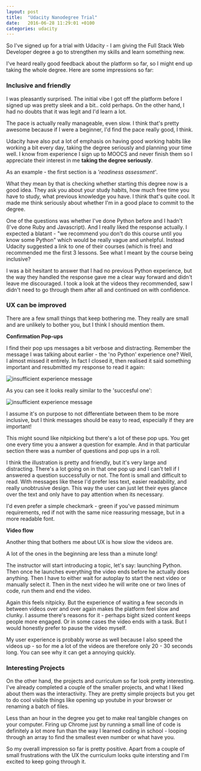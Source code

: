 ```yaml
---
layout: post
title:  "Udacity Nanodegree Trial"
date:   2016-06-28 11:29:01 +0100
categories: udacity
---
```

So I've signed up for a trial with Udacity - I am giving the Full Stack Web Developer degree a go to strengthen my skills and learn something new.

I've heard really good feedback about the platform so far, so I might end up taking the whole degree. Here are some impressions so far:

### **Inclusive and friendly**

I was pleasantly surprised. The initial vibe I got off the platform before I signed up was pretty sleek and a bit.. cold perhaps. On the other hand, I had no doubts that it was legit and I'd learn a lot.

The pace is actually really manageable, even slow. I think that's pretty awesome because if I were a beginner, I'd find the pace really good, I think.

Udacity have also put a lot of emphasis on having good working habits like working a bit every day, taking the degree seriously and planning your time well. I know from experience I sign up to MOOCS and never finish them so I appreciate their interest in me **taking the degree seriously**.

As an example - the first section is a _'readiness assessment'_.

What they mean by that is checking whether starting this degree now is a good idea. They ask you about your study habits, how much free time you have to study, what previous knowledge you have. I think that's quite cool. It made me think seriously about whether I'm in a good place to commit to the degree.

One of the questions was whether I've done Python before and I hadn't (I've done Ruby and Javascript). And I really liked the response actually. I expected a blatant - "we recommend you don't do this course until you know some Python" which would be really vague and unhelpful. Instead Udacity suggested a link to one of their courses (which is free) and recommended me the first 3 lessons. See what I meant by the course being inclusive?

I was a bit hesitant to answer that I had no previous Python experience, but the way they handled the response gave me a clear way forward and didn't leave me discouraged. I took a look at the videos they recommended, saw I didn't need to go through them after all and continued on with confidence.

### **UX can be improved**

There are a few small things that keep bothering me. They really are small and are unlikely to bother you, but I think I should mention them.


**Confirmation Pop-ups**

 I find their pop ups messages a bit verbose and distracting. Remember the message I was talking about earlier - the 'no Python' experience one? Well, I almost missed it entirely. In fact I closed it, then realised it said something important and resubmitted my response to read it again:

![insufficient experience message](http://i.imgur.com/qdK70ZI.png)

As you can see it looks really similar to the 'succesful one':

![insufficient experience message](http://i.imgur.com/iiX1APF.png)

I assume it's on purpose to not differentiate between them to be more inclusive, but I think messages should be easy to read, especially if they are important!

This might sound like nitpicking but there's a lot of these pop ups. You get one every time you a answer a question for example. And in that particular section there was a number of questions and pop ups in a roll.

I think the illustration is pretty and friendly, but it's very large and distracting. There's a lot going on in that one pop up and I can't tell if I answered a question successfully or not. The font is small and difficult to read. With messages like these I'd prefer less text, easier readability, and really unobtrusive design. This way the user can just let their eyes glance over the text and only have to pay attention when its necessary.

I'd even prefer a simple checkmark - green if you've passed minimum requirements, red if not with the same nice reassuring message, but in a more readable font.

**Video flow**

Another thing that bothers me about UX is how slow the videos are.

A lot of the ones in the beginning are less than a minute long!

The instructor will start introducing a topic, let's say: launching Python. Then once he launches everything the video ends before he actually does anything. Then I have to either wait for autoplay to start the next video or manually select it. Then in the next video he will write one or two lines of code, run them and end the video.

Again this feels nitpicky. But the experience of waiting a few seconds in between videos over and over again makes the platform feel slow and clunky. I assume there's reasons for it - perhaps bight sized content keeps people more engaged. Or in some cases the video ends with a task. But I would honestly prefer to pause the video myself.

My user experience is probably worse as well because I also speed the videos up - so for me a lot of the videos are therefore only 20 - 30 seconds long. You can see why it can get a annoying quickly.

### **Interesting Projects**

On the other hand, the projects and curriculum so far look pretty interesting. I've already completed a couple of the smaller projects, and what I liked about them was the interactivity. They are pretty simple projects but you get to do cool visible things like opening up youtube in your browser or renaming a batch of files.

Less than an hour in the degree you get to make real tangible changes on your computer. Firing up Chrome just by running a small line of code is definitely a lot more fun than the way I learned coding in school - looping through an array to find the smallest even number or what have you.

So my overall impression so far is pretty positive. Apart from a couple of small frustrations with the UX the curriculum looks quite intersting and I'm excited to keep going through it.

